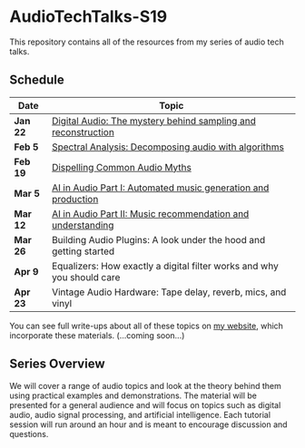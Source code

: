 # AudioTechTalks-S19

This repository contains all of the resources from my series of audio tech talks. 

## Schedule
| Date  |     Topic                                              | 
|--------|------------------------------------------------------------------------|
| **Jan 22** | [Digital Audio: The mystery behind sampling and reconstruction](https://csteinmetz1.github.io/AudioTechTalks-S19/slides/digital_audio.html)     |
| **Feb 5**  | [Spectral Analysis: Decomposing audio with algorithms](https://csteinmetz1.github.io/AudioTechTalks-S19/slides/spectral_analysis.html)          |
| **Feb 19** | [Dispelling Common Audio Myths](https://csteinmetz1.github.io/AudioTechTalks-S19/slides/audio_myths.html)                                       |
| **Mar 5**  | [AI in Audio Part I: Automated music generation and production](https://csteinmetz1.github.io/AudioTechTalks-S19/slides/ai_in_audio_part1.html) | 
| **Mar 12** | [AI in Audio Part II:  Music recommendation and understanding](https://csteinmetz1.github.io/AudioTechTalks-S19/slides/ai_in_audio_part2.html)  |
| **Mar 26** | Building Audio Plugins: A look under the hood and getting started      |
| **Apr 9**  | Equalizers: How exactly a digital filter works and why you should care |
| **Apr 23** | Vintage Audio Hardware: Tape delay, reverb, mics, and vinyl            |

You can see full write-ups about all of these topics on [my website](https://christiansteinmetz.com), which incorporate these materials. (...coming soon...)


## Series Overview
We will cover a range of audio topics and look at the theory behind them using practical examples and demonstrations. The material will be presented for a general audience and will focus on topics such as digital audio, audio signal processing, and artificial intelligence. Each tutorial session will run around an hour and is meant to encourage discussion and questions. 

